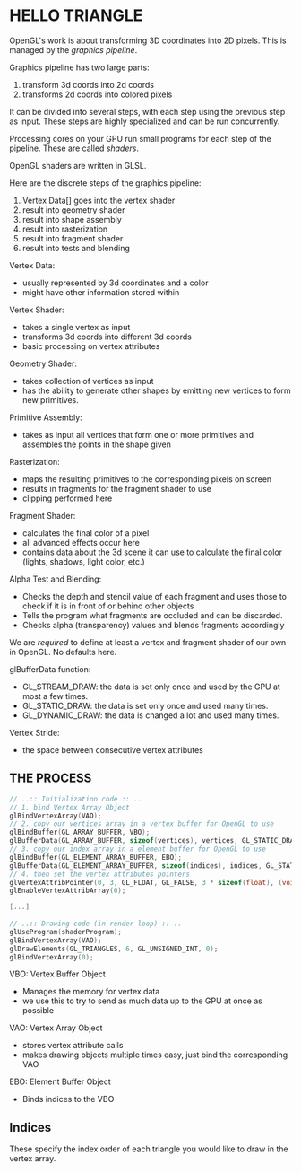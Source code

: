 # HELLO TRIANGLE

OpenGL's work is about transforming 3D coordinates into 2D pixels. This is managed by the *graphics pipeline*.

Graphics pipeline has two large parts:
1. transform 3d coords into 2d coords
2. transforms 2d coords into colored pixels

It can be divided into several steps, with each step using the previous step as input. These steps are highly specialized and can be run concurrently.

Processing cores on your GPU run small programs for each step of the pipeline. These are called *shaders*.

OpenGL shaders are written in GLSL.

Here are the discrete steps of the graphics pipeline:
1. Vertex Data[] goes into the vertex shader
2. result into geometry shader
3. result into shape assembly
4. result into rasterization
5. result into fragment shader
6. result into tests and blending

Vertex Data:
* usually represented by 3d coordinates and a color
* might have other information stored within

Vertex Shader:
* takes a single vertex as input
* transforms 3d coords into different 3d coords
* basic processing on vertex attributes

Geometry Shader:
* takes collection of vertices as input
* has the ability to generate other shapes by emitting new vertices to form new primitives.

Primitive Assembly:
* takes as input all vertices that form one or more primitives and assembles the points in the shape given

Rasterization:
* maps the resulting primitives to the corresponding pixels on screen
* results in fragments for the fragment shader to use
* clipping performed here

Fragment Shader:
* calculates the final color of a pixel
* all advanced effects occur here
* contains data about the 3d scene it can use to calculate the final color (lights, shadows, light color, etc.)

Alpha Test and Blending:
* Checks the depth and stencil value of each fragment and uses those to check if it is in front of or behind other objects
* Tells the program what fragments are occluded and can be discarded.
* Checks alpha (transparency) values and blends fragments accordingly

We are *required* to define at least a vertex and fragment shader of our own in OpenGL. No defaults here.

glBufferData function:
* GL_STREAM_DRAW: the data is set only once and used by the GPU at most a few times.
* GL_STATIC_DRAW: the data is set only once and used many times.
* GL_DYNAMIC_DRAW: the data is changed a lot and used many times.

Vertex Stride:
* the space between consecutive vertex attributes

## THE PROCESS
```c++
// ..:: Initialization code :: ..
// 1. bind Vertex Array Object
glBindVertexArray(VAO);
// 2. copy our vertices array in a vertex buffer for OpenGL to use
glBindBuffer(GL_ARRAY_BUFFER, VBO);
glBufferData(GL_ARRAY_BUFFER, sizeof(vertices), vertices, GL_STATIC_DRAW);
// 3. copy our index array in a element buffer for OpenGL to use
glBindBuffer(GL_ELEMENT_ARRAY_BUFFER, EBO);
glBufferData(GL_ELEMENT_ARRAY_BUFFER, sizeof(indices), indices, GL_STATIC_DRAW);
// 4. then set the vertex attributes pointers
glVertexAttribPointer(0, 3, GL_FLOAT, GL_FALSE, 3 * sizeof(float), (void*)0);
glEnableVertexAttribArray(0);  

[...]
  
// ..:: Drawing code (in render loop) :: ..
glUseProgram(shaderProgram);
glBindVertexArray(VAO);
glDrawElements(GL_TRIANGLES, 6, GL_UNSIGNED_INT, 0);
glBindVertexArray(0);
```

VBO: Vertex Buffer Object
* Manages the memory for vertex data
* we use this to try to send as much data up to the GPU at once as possible

VAO: Vertex Array Object
* stores vertex attribute calls
* makes drawing objects multiple times easy, just bind the corresponding VAO

EBO: Element Buffer Object
* Binds indices to the VBO

## Indices
These specify the index order of each triangle you would like to draw in the vertex array.
